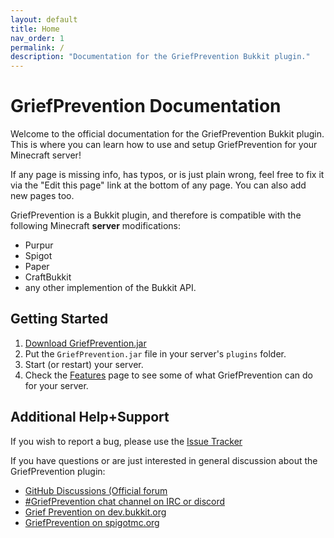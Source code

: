 ```yaml
---
layout: default
title: Home
nav_order: 1
permalink: /
description: "Documentation for the GriefPrevention Bukkit plugin."
---
```


# GriefPrevention Documentation

Welcome to the official documentation for the GriefPrevention Bukkit plugin. This is where you can learn how to use and setup GriefPrevention for your Minecraft server!

If any page is missing info, has typos, or is just plain wrong, feel free to fix it via the "Edit this page" link at the bottom of any page. You can also add new pages too.

GriefPrevention is a Bukkit plugin, and therefore is compatible with the following Minecraft **server** modifications:
- Purpur
- Spigot
- Paper
- CraftBukkit
- any other implemention of the Bukkit API.

## Getting Started

1. <a href="https://github.com/TechFortress/GriefPrevention/releases/latest" target="_blank">Download GriefPrevention.jar</a>
1. Put the `GriefPrevention.jar` file in your server's `plugins` folder.
1. Start (or restart) your server.
1. Check the [Features](features/) page to see some of what GriefPrevention can do for your server.

## Additional Help+Support

If you wish to report a bug, please use the [Issue Tracker](https://github.com/TechFortress/GriefPrevention/issues)

If you have questions or are just interested in general discussion about the GriefPrevention plugin:

- [GitHub Discussions (Official forum](https://github.com/TechFortress/GriefPrevention/discussions)
- [#GriefPrevention chat channel on IRC or discord](https://griefprevention.com/chat)
- [Grief Prevention on dev.bukkit.org](https://dev.bukkit.org/projects/grief-prevention)
- [GriefPrevention on spigotmc.org](https://www.spigotmc.org/resources/griefprevention.1884/)
